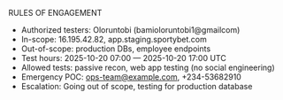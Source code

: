 RULES OF ENGAGEMENT
- Authorized testers: Oloruntobi (bamioloruntobi1@gmailcom)
- In-scope: 16.195.42.82, app.staging.sportybet.com
- Out-of-scope: production DBs, employee endpoints
- Test hours: 2025-10-20 07:00 — 2025-10-20 17:00 UTC
- Allowed tests: passive recon, web app testing (no social engineering)
- Emergency POC: ops-team@example.com, +234-53682910
- Escalation: Going out of scope, testing for production database
